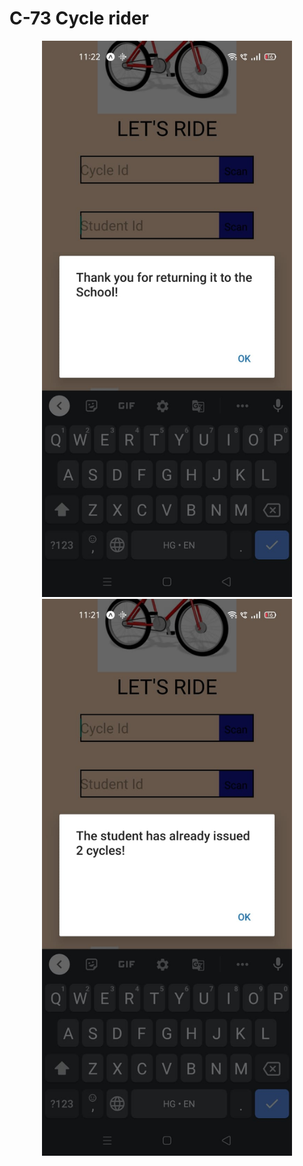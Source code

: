 # C-73 Cycle rider
<p align="center">
  <img src="https://github.com/Arabhya07092007/C-73-Cycle-ride/blob/main/img1.jpeg?raw=true" width="400" title="hover text">
   <img src="https://github.com/Arabhya07092007/C-73-Cycle-ride/blob/main/img2.jpeg?raw=true" width="400" title="hover text">
</p>
